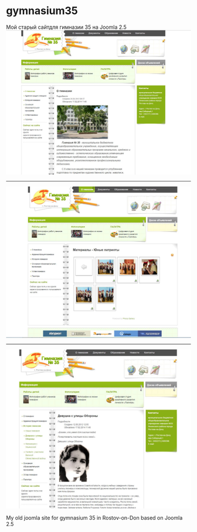 # gymnasium35

Мой старый сайтдля гимназии 35 на Joomla 2.5
<img src="/1.jpg"><hr>
<img src="/2.jpg"><hr>
<img src="/3.jpg">


My old joomla site for gymnasium 35 in Rostov-on-Don based on Joomla 2.5
